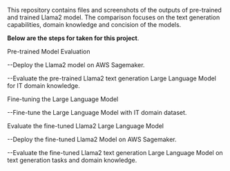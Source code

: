 This repository contains files and screenshots of the outputs of pre-trained and trained Llama2 model. The comparison focuses on the text generation capabilities, domain knowledge and concision of the models. 

**Below are the steps for taken for this project**. 

Pre-trained Model Evaluation

--Deploy the Llama2 model on AWS Sagemaker.

--Evaluate the pre-trained Llama2 text generation Large Language Model for IT domain knowledge.

Fine-tuning the Large Language Model

--Fine-tune the Large Language Model with IT domain dataset.

Evaluate the fine-tuned Llama2 Large Language Model

--Deploy the fine-tuned Llama2 Model on AWS Sagemaker.

--Evaluate the fine-tuned Llama2 text generation Large Language Model on text generation tasks and domain knowledge.
